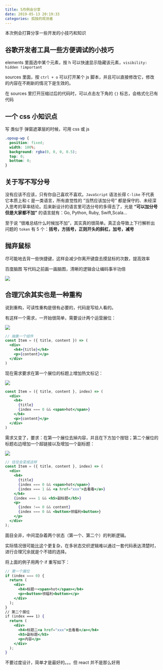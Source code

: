 ```yaml
---
title: 5月例会分享
date: 2019-05-13 20:19:33
categories: 孤独的观测者
---
```


本次例会打算分享一些开发的小技巧和知识

<!--more-->

## 谷歌开发者工具一些方便调试的小技巧

elements 里面选中某个元素，按 h 可以快速显示隐藏该元素，`visibility: hidden !important`

sources 里面，按 `ctrl + o` 可以打开某个 js 脚本，并且可以直接修改它，修改的内容在不刷新的情况下是生效的。

在 sources 里打开压缩过后的代码时，可以点击左下角的 `{}` 标志，会格式化已有代码

## 一个 css 小知识点

写 类似于 弹窗遮罩层的时候，可用 css 或 js

```css
.opoup-wp {
  position: fixed;
  width: 100%;
  background: rgba(0, 0, 0, 0.5);
  top: 0;
  bottom: 0;
}
```

## 关于写不写分号

没有应该不应该，只有你自己喜欢不喜欢。`JavaScript` 语法长得 `C-like` 不代表它本质上和 `C` 是一类语言，所有直觉性的 “当然应该加分号” 都是保守的、未经深入思考的草率结论。后来新设计的语言里可选分号的多得去了，光是 **“可以加分号但是大家都不加”** 的语言就有：Go, Python, Ruby, Swift,Scala...

至于说 “很难总结什么时候加不加”，其实真的很简单。真正会导致上下行解析出问题的 `token` 有 5 个：**括号，方括号，正则开头的斜杠，加号，减号**

## 抛弃鼠标

尽可能地去背一些快捷键，这样会减少你离开键盘去摸鼠标的次数，提高效率

百度脑图 写代码之前画一画脑图，清晰的逻辑会让编码事半功倍

![](/images/脱离鼠标.png)

## 合理冗余其实也是一种重构

说到重构，可读性重构是很有必要的，代码是写给人看的。

有这样一个需求，一开始很简单，需要设计两个运营展位：

![](/images/说到重构-1.png)

```jsx
// 抽象一个组件
const Item = ({ title, content }) => (
  <div>
    <h4>{title}</h4>
    <p>{content}</p>
  </div>
)
```

现在需求要求在第一个展位的标题上增加热文标记：

![](/images/说到重构-2.png)

```jsx
const Item = ({ title, content }, index) => (
  <div>
    <h4>
      {title}
      {index === 0 && <span>hot</span>}
    </h4>
    <p>{content}</p>
  </div>
)
```

需求又变了，要求：在第一个展位去掉内容，并且在下方加个按钮；第二个展位的标题右边增加一个超链接以及增加一个副标题：

![](/images/说到重构-3.png)

```jsx
// 往往会变成这样
const Item = ({ title, content }, index) => (
  <div>
    <h4>
      {title}
      {index === 0 && <span>hot</span>}
      {index === 1 && <a href="xxx">去看看</a>}
    </h4>
    {index === 1 && <h5>副标题</h5>}
    <p>
      {index !== 0 && content}
      {index === 0 && <button>领福利<button>}
    </p>
  </div>
);
```

面目全非，中间混杂着两个状态（第一个、第二个）的判断逻辑。

实际情况很可能比这个更复杂，在多状态交织逻辑难以通过一套代码表达清楚时，进行合理冗余就是个不错的选择。

将上面的例子用两个 if 重写如下：

```jsx
// 第一个展位
if (index === 0) {
  return (
    <div>
      <h4>标题一<span>hot</span></h4>
      <p><button>领福利<button></p>
    </div>
  );
}
// 第二个展位
if (index === 1) {
  return (
    <div>
      <h4>标题二<a href="xxx">去看看</a></h4>
      <h5>副标题</h5>
      <p>内容</p>
    </div>
  );
}
```

不要过度设计，简单才是最好的。。。但 react 并不是那么好用
